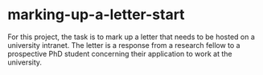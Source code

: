 # marking-up-a-letter-start
For this project, the task is to mark up a letter that needs to be hosted on a university intranet. The letter is a response from a research fellow to a prospective PhD student concerning their application to work at the university.
